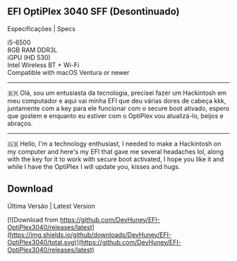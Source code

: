 ## EFI OptiPlex 3040 SFF (Desontinuado)
Especificações | Specs    
    
i5-6500    
8GB RAM DDR3L    
iGPU (HD 530)     
Intel Wireless BT + Wi-Fi     
Compatible with macOS Ventura or newer

---

🇧🇷 Olá, sou um entusiasta da tecnologia, precisei fazer um Hackintosh em meu computador e aqui vai minha EFI que deu várias dores de cabeça kkk, juntamente com a key para ele funcionar com o secure boot ativado, espero que gostem e enquanto eu estiver com o OptiPlex vou atualizá-lo, beijos e abraços.    

---
    
🇬🇧 Hello, I'm a technology enthusiast, I needed to make a Hackintosh on my computer and here's my EFI that gave me several headaches lol, along with the key for it to work with secure boot activated, I hope you like it and while I have the OptiPlex I will update you, kisses and hugs.     

## Download

Última Versão | Latest Version    

    
[![Download from https://github.com/DevHuney/EFI-OptiPlex3040/releases/latest](https://img.shields.io/github/downloads/DevHuney/EFI-OptiPlex3040/total.svg)](https://github.com/DevHuney/EFI-OptiPlex3040/releases/latest) 
